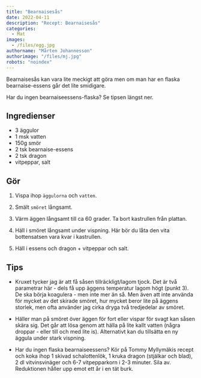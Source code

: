 ```yaml
---
title: "Bearnaisesås"
date: 2022-04-11
description: "Recept: Bearnaisesås"
categories:
  - Mat
images:
  - /files/egg.jpg
authorname: "Mårten Johannesson"
authorimage: "/files/mj.jpg"
robots: "noindex"
---
```


Bearnaisesås kan vara lite meckigt att göra men om man har en flaska bearnaise-essens går det lite smidigare.
<!--more-->
Har du ingen bearnaiseessens-flaska? Se tipsen längst ner.

## Ingredienser

* 3 äggulor
* 1 msk vatten
* 150g smör
* 2 tsk bearnaise-essens
* 2 tsk dragon
* vitpeppar, salt

## Gör

1. Vispa ihop `äggulorna` och `vatten`.

2. Smält `smöret` långsamt.

3. Värm äggen långsamt till ca 60 grader. Ta bort kastrullen från plattan.

4. Häll i smöret långsamt under vispning. Här bör du låta den vita bottensatsen vara kvar i kastrullen.

5. Häll i essens och dragon + vitpeppar och salt.

## Tips

* Kruxet tycker jag är att få såsen tillräckligt/lagom tjock. Det är två parametrar här - dels få upp äggens temperatur lagom högt (punkt 3). De ska börja koagulera - men inte mer än så. Men även att inte använda för mycket av det skirade smöret, hur mycket beror lite på äggens storlek, men ofta använder jag cirka dryga två tredjedelar av smöret.

* Häller man på smöret över äggen för fort eller vispar för svagt kan såsen skära sig. Det går att lösa genom att hälla på lite kallt vatten (några droppar - eller till och med lite is). Alternativt kan du tillsätta en ny äggula under stark vispning.

* Har du ingen flaska bearnaiseessens? Kör på Tommy Myllymäkis recept och koka ihop 1 skivad schalottenlök, 1 kruka dragon (stjälkar och blad), 2 dl vitvinsvinäger och 6-7 vitpepparkorn i 2-3 minuter. Sila av. Reduktionen håller upp emot ett år i en tät burk.
